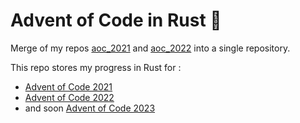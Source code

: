 # Advent of Code in Rust 🦀

Merge of my repos [aoc_2021](https://github.com/Ludorg/aoc_2021_rs) and [aoc_2022](https://github.com/Ludorg/aoc_2022_rs) into a single repository.

This repo stores my progress in Rust for :
- [Advent of Code 2021](https://adventofcode.com/2021)
- [Advent of Code 2022](https://adventofcode.com/2022)
- and soon [Advent of Code 2023](https://adventofcode.com/2023)

